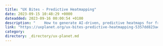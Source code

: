 ```yaml
---
title: "UX Bites - Predictive Heatmapping"
date: 2023-09-15 10:48:29 +0000
dateadded: 2023-09-16 00:00:54 +0100
description: "    How to generate AI-driven, predictive heatmaps for free using using Zyro.  Continue reading on UX Planet »  "
link: "https://uxplanet.org/ux-bites-predictive-heatmapping-5357dd823aea?source=rss----819cc2aaeee0---4"
category:
directory: _directory/ux-planet.md
---
```

